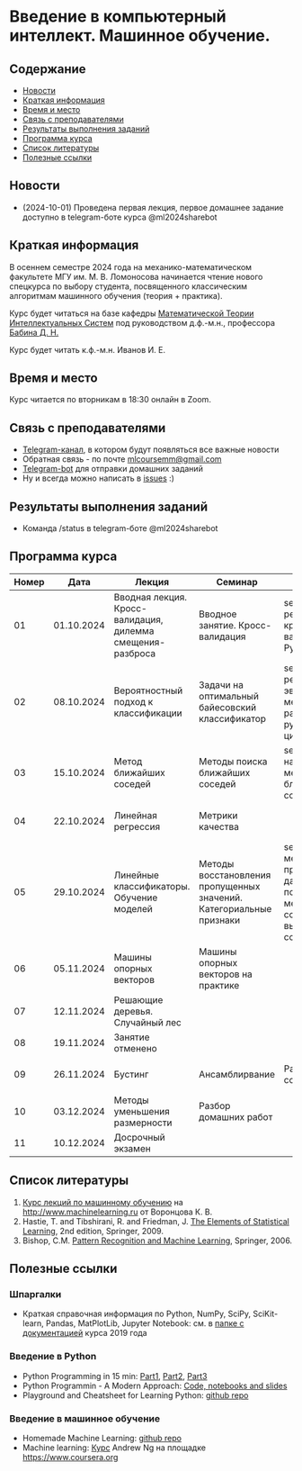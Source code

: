 # Введение в компьютерный интеллект. Машинное обучение.

## Содержание
* [Новости](#news)
* [Краткая информация](#info)
* [Время и место](#ww)
* [Связь с преподавателями](#feedback)
* [Результаты выполнения заданий](#marks)
* [Программа курса](#program)
* [Список литературы](#lit)
* [Полезные ссылки](#links)
## <a name="news" /> Новости

* (2024-10-01) Проведена первая лекция, первое домашнее задание доступно в telegram-боте курса @ml2024sharebot
## <a name="info" /> Краткая информация 
В осеннем семестре 2024 года на механико-математическом факультете МГУ им. М. В. Ломоносова начинается чтение нового спецкурса по выбору студента, посвященного классическим алгоритмам машинного обучения (теория + практика). 

Курс будет читаться на базе кафедры [Математической Теории Интеллектуальных Систем](http://intsys.msu.ru) под руководством д.ф.-м.н., профессора [Бабина Д. Н.](http://intsys.msu.ru/staff/babin/) 

Курс будет читать к.ф.-м.н. Иванов И. Е.
## <a name="ww" /> Время и место 
Курс читается по вторникам в 18:30 онлайн в Zoom. 
## <a name="feedback" /> Связь с преподавателями
* [Telegram-канал](https://t.me/joinchat/9IzmCnQIyvs2NjUy), в котором будут появляться все важные новости
* Обратная связь - по почте mlcoursemm@gmail.com
* [Telegram-bot](https://t.me/ml2024sharebot) для отправки домашних заданий
* Ну и всегда можно написать в [issues](https://github.com/mlcoursemm/ml2024autumn/issues) :)
## <a name="marks" /> Результаты выполнения заданий
* Команда /status в telegram-боте @ml2024sharebot
## <a name="program" /> Программа курса 
| Номер         | Дата          | Лекция                                            | Семинар                                 | ДЗ            |Видео         |
| ------------- | ------------- | -------------                                     | -------------                           | ------------- |------------- |
| 01            | 01.10.2024    | Вводная лекция. Кросс-валидация, дилемма смещения-разброса | Вводное занятие. Кросс-валидация | seminar01: реализация кросс-валидации на Python| [Лекция 01 на youtube](https://youtu.be/CwSZFPYHffM)|
| 02            | 08.10.2024    | Вероятностный подход к классификации | Задачи на оптимальный байесовский классификатор | seminar02: реализация эвристического метода для распознавания рукописных цифр|[Лекция 02 на youtube](https://youtu.be/UkIlwwy0Opk)|
| 03            | 15.10.2024    | Метод ближайших соседей | Методы поиска ближайших соседей | seminar03: настройка метода ближайших соседей|[Лекция 03 на youtube](https://youtu.be/wkqoWtDUxWU)|
| 04            | 22.10.2024    | Линейная регрессия | Метрики качества |  |[Лекция 04 на youtube](https://youtu.be/wZcguLtbnMc)|
| 05            | 29.10.2024    | Линейные классификаторы. Обучение моделей | Методы восстановления пропущенных значений. Категориальные признаки | seminar05: методы препроцессинга данных, подсчет метрик; competition01: выдача первого соревнования| [Лекция 05 на youtube](https://youtu.be/FIcZsElOmH8)|
| 06            | 05.11.2024    | Машины опорных векторов |  Машины опорных векторов на практике |  |[Лекция 06 на youtube](https://youtu.be/-CJxXDPRXVo)|
| 07            | 12.11.2024    | Решающие деревья. Случайный лес | |  |[Лекция 07 на youtube](https://youtu.be/TPLbx_1ypq4)|
| 08            | 19.11.2024    | Занятие отменено |   |  ||
| 09            | 26.11.2024   | Бустинг | Ансамблирвание | Разбор соревнования |[Лекция 08 на youtube](https://youtu.be/-yN3MQ15J6c)|
| 10            | 03.12.2024    | Методы уменьшения размерности | Разбор домашних работ  |  |[Лекция 09 на youtube](https://youtu.be/UIarVdKfV7E)|
| 11            | 10.12.2024    | Досрочный экзамен |   |  ||

## <a name="lit" /> Список литературы
1. [Курс лекций по машинному обучению](http://www.machinelearning.ru/wiki/index.php?title=Машинное_обучение_%28курс_лекций%2C_К.В.Воронцов%29) на http://www.machinelearning.ru от Воронцова К. В.
1. Hastie, T. and Tibshirani, R. and Friedman, J. [The Elements of Statistical Learning](https://web.stanford.edu/~hastie/ElemStatLearn/printings/ESLII_print12.pdf), 2nd edition, Springer, 2009.
2. Bishop, C.M. [Pattern Recognition and Machine Learning](https://www.microsoft.com/en-us/research/uploads/prod/2006/01/Bishop-Pattern-Recognition-and-Machine-Learning-2006.pdf), Springer, 2006.
## <a name="links" /> Полезные ссылки 
### Шпаргалки
* Краткая справочная информация по Python, NumPy, SciPy, SciKit-learn, Pandas, MatPlotLib, Jupyter Notebook: см. в [папке с документацией](https://github.com/mlcoursemm/mlcoursemm2019spring/tree/master/cheatsheets) курса 2019 года
### Введение в Python
* Python Programming in 15 min: [Part1](https://towardsdatascience.com/python-programming-in-15-min-part-1-3ad2d773834c), [Part2](https://towardsdatascience.com/python-programming-in-15-min-part-2-480f78713544), [Part3](https://towardsdatascience.com/python-programming-in-15-min-part-3-ce882f9ab9b2)
* Python Programmin - A Modern Approach: [Code, notebooks and slides](https://github.com/vamsi/python-programming-modern-approach)
* Playground and Cheatsheet for Learning Python: [github repo](https://github.com/trekhleb/learn-python)
### Введение в машинное обучение
* Homemade Machine Learning: [github repo](https://github.com/trekhleb/homemade-machine-learning)
* Machine learning: [Курс](https://www.coursera.org/learn/machine-learning) Andrew Ng на площадке https://www.coursera.org
 
